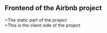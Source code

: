 <h2>Frontend of the Airbnb project</h2>
>The static part of the project<br>
>This is the client side of the project
